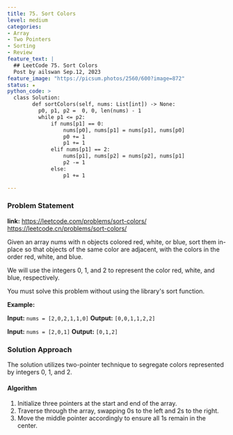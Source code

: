 ```yaml
---
title: 75. Sort Colors
level: medium
categories:
- Array
- Two Pointers
- Sorting
- Review
feature_text: |
  ## LeetCode 75. Sort Colors
  Post by ailswan Sep.12, 2023
feature_image: "https://picsum.photos/2560/600?image=872"
status: ★
python_code: >
  class Solution:
        def sortColors(self, nums: List[int]) -> None:
          p0, p1, p2 =  0, 0, len(nums) - 1
          while p1 <= p2:
              if nums[p1] == 0:
                  nums[p0], nums[p1] = nums[p1], nums[p0]
                  p0 += 1
                  p1 += 1
              elif nums[p1] == 2:
                  nums[p1], nums[p2] = nums[p2], nums[p1]
                  p2 -= 1
              else:
                  p1 += 1

---
```


### Problem Statement
**link:**
https://leetcode.com/problems/sort-colors/
https://leetcode.cn/problems/sort-colors/


Given an array nums with n objects colored red, white, or blue, sort them in-place so that objects of the same color are adjacent, with the colors in the order red, white, and blue.

We will use the integers 0, 1, and 2 to represent the color red, white, and blue, respectively.

You must solve this problem without using the library's sort function.


**Example:**

**Input:** `nums = [2,0,2,1,1,0]`
**Output:** `[0,0,1,1,2,2]`

**Input:** `nums = [2,0,1]`
**Output:** `[0,1,2]`


### Solution Approach

The solution utilizes two-pointer technique to segregate colors represented by integers 0, 1, and 2.

 
#### Algorithm
 
1. Initialize three pointers at the start and end of the array.
2. Traverse through the array, swapping 0s to the left and 2s to the right.
3. Move the middle pointer accordingly to ensure all 1s remain in the center.